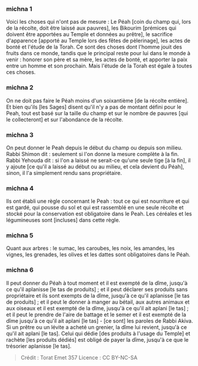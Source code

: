 
### michna 1
Voici les choses qui n'ont pas de mesure : Le Péah [coin du champ qui, lors de la récolte, doit être laissé aux pauvres], les Bikourim [prémices qui doivent être apportées au Temple et données au prêtre], le sacrifice d'apparence [apporté au Temple lors des fêtes de pèlerinage], les actes de bonté et l'étude de la Torah. Ce sont des choses dont l'homme jouit des fruits dans ce monde, tandis que le principal reste pour lui dans le monde à venir : honorer son père et sa mère, les actes de bonté, et apporter la paix entre un homme et son prochain. Mais l'étude de la Torah est égale à toutes ces choses.

### michna 2
On ne doit pas faire le Péah moins d'un soixantième [de la récolte entière]. Et bien qu'ils [les Sages] disent qu'il n'y a pas de montant défini pour le Peah, tout est basé sur la taille du champ et sur le nombre de pauvres [qui le collecteront] et sur l'abondance de la récolte.

### michna 3
On peut donner le Peah depuis le début du champ ou depuis son milieu. Rabbi Shimon dit : seulement si l'on donne la mesure complète à la fin. Rabbi Yehouda dit : si l'on a laissé ne serait-ce qu'une seule tige [à la fin], il y ajoute [ce qu'il a laissé au début ou au milieu, et cela devient du Péah], sinon, il l'a simplement rendu sans propriétaire.

### michna 4
Ils ont établi une règle concernant le Peah : tout ce qui est nourriture et qui est gardé, qui pousse du sol et qui est rassemblé en une seule récolte et stocké pour la conservation est obligatoire dans le Peah. Les céréales et les légumineuses sont [incluses] dans cette règle.

### michna 5
Quant aux arbres : le sumac, les caroubes, les noix, les amandes, les vignes, les grenades, les olives et les dattes sont obligatoires dans le Péah.

### michna 6
Il peut donner du Péah à tout moment et il est exempté de la dîme, jusqu'à ce qu'il aplanisse [le tas de produits] ; et il peut déclarer ses produits sans propriétaire et ils sont exempts de la dîme, jusqu'à ce qu'il aplanisse [le tas de produits] ; et il peut le donner à manger au bétail, aux autres animaux et aux oiseaux et il est exempté de la dîme, jusqu'à ce qu'il ait aplani [le tas] ; et il peut le prendre de l'aire de battage et le semer et il est exempté de la dîme jusqu'à ce qu'il ait aplani [le tas] - [ce sont] les paroles de Rabbi Akiva. Si un prêtre ou un lévite a acheté un grenier, la dîme lui revient, jusqu'à ce qu'il ait aplani [le tas]. Celui qui dédie [des produits à l'usage du Temple] et rachète [les produits dédiés] est obligé de payer la dîme, jusqu'à ce que le trésorier aplanisse [le tas].

>Crédit : Torat Emet 357
>Licence : CC BY-NC-SA 